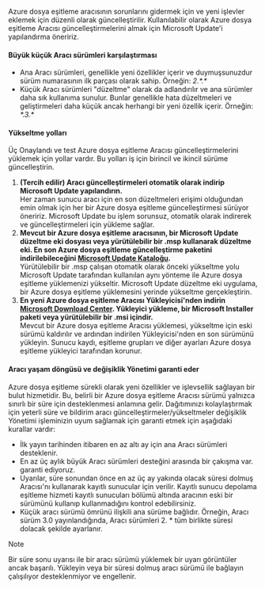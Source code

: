 Azure dosya eşitleme aracısının sorunlarını gidermek için ve yeni işlevler eklemek için düzenli olarak güncelleştirilir. Kullanılabilir olarak Azure dosya eşitleme Aracısı güncelleştirmelerini almak için Microsoft Update'i yapılandırma öneririz.

#### <a name="major-vs-minor-agent-versions"></a>Büyük küçük Aracı sürümleri karşılaştırması
* Ana Aracı sürümleri, genellikle yeni özellikler içerir ve duymuşsunuzdur sürüm numarasının ilk parçası olarak sahip. Örneğin: *2.\*.\**
* Küçük Aracı sürümleri "düzeltme" olarak da adlandırılır ve ana sürümler daha sık kullanıma sunulur. Bunlar genellikle hata düzeltmeleri ve geliştirmeleri daha küçük ancak herhangi bir yeni özellik içerir. Örneğin:  *\*.3.\**

#### <a name="upgrade-paths"></a>Yükseltme yolları
Üç Onaylandı ve test Azure dosya eşitleme Aracısı güncelleştirmelerini yüklemek için yollar vardır. Bu yolları iş için birincil ve ikincil sürüme güncelleştirin.
1. **(Tercih edilir) Aracı güncelleştirmeleri otomatik olarak indirip Microsoft Update yapılandırın.**  
    Her zaman sunucu aracı için en son düzeltmeleri erişimi olduğundan emin olmak için her bir Azure dosya eşitleme güncelleştirmesi sürüyor öneririz. Microsoft Update bu işlem sorunsuz, otomatik olarak indirerek ve güncelleştirmeleri için yükleme sağlar.
2. **Mevcut bir Azure dosya eşitleme aracısının, bir Microsoft Update düzeltme eki dosyası veya yürütülebilir bir .msp kullanarak düzeltme eki. En son Azure dosya eşitleme güncelleştirme paketini indirilebileceğini [Microsoft Update Kataloğu](https://www.catalog.update.microsoft.com/Search.aspx?q=Azure%20File%20Sync).**  
    Yürütülebilir bir .msp çalışan otomatik olarak önceki yükseltme yolu Microsoft Update tarafından kullanılan aynı yönteme ile Azure dosya eşitleme yüklemenizi yükseltir. Microsoft Update düzeltme eki uygulama, bir Azure dosya eşitleme yüklemesini yerinde yükseltme gerçekleştirin.
3. **En yeni Azure dosya eşitleme Aracısı Yükleyicisi'nden indirin [Microsoft Download Center](https://go.microsoft.com/fwlink/?linkid=858257). Yükleyici yükleme, bir Microsoft Installer paketi veya yürütülebilir bir .msi içindir.**  
    Mevcut bir Azure dosya eşitleme Aracısı yüklemesi, yükseltme için eski sürümü kaldırılır ve ardından indirilen Yükleyicisi'nden en son sürümünü yükleyin. Sunucu kaydı, eşitleme grupları ve diğer ayarları Azure dosya eşitleme yükleyici tarafından korunur.

#### <a name="agent-lifecycle-and-change-management-guarantees"></a>Aracı yaşam döngüsü ve değişiklik Yönetimi garanti eder
Azure dosya eşitleme sürekli olarak yeni özellikler ve işlevsellik sağlayan bir bulut hizmetidir. Bu, belirli bir Azure dosya eşitleme Aracısı sürümü yalnızca sınırlı bir süre için desteklenmesi anlamına gelir. Dağıtımınızı kolaylaştırmak için yeterli süre ve bildirim aracı güncelleştirmeler/yükseltmeler değişiklik Yönetimi işleminizin uyum sağlamak için garanti etmek için aşağıdaki kurallar vardır:

- İlk yayın tarihinden itibaren en az altı ay için ana Aracı sürümleri desteklenir.
- En az üç aylık büyük Aracı sürümleri desteğini arasında bir çakışma var. garanti ediyoruz. 
- Uyarılar, süre sonundan önce en az üç ay yakında olacak süresi dolmuş Aracısı'nı kullanarak kayıtlı sunucular için verilir. Kayıtlı sunucu depolama eşitleme hizmeti kayıtlı sunucuları bölümü altında aracının eski bir sürümünü kullanıp kullanmadığını kontrol edebilirsiniz.
- Küçük aracı sürümü ömrünü ilişkili ana sürüme bağlıdır. Örneğin, Aracı sürüm 3.0 yayınlandığında, Aracı sürümleri 2. \* tüm birlikte süresi dolacak şekilde ayarlanır.

> [!Note]
> Bir süre sonu uyarısı ile bir aracı sürümü yüklemek bir uyarı görüntüler ancak başarılı. Yükleyin veya bir süresi dolmuş aracı sürümü ile bağlayın çalışılıyor desteklenmiyor ve engellenir.